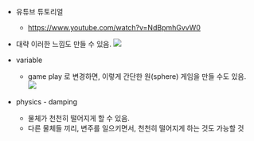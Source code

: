
- 유튜브 튜토리얼
	- https://www.youtube.com/watch?v=NdBpmhGvvW0


- 대략 이러한 느낌도 만들 수 있음. 
![](https://i.imgur.com/OatTcQN.png)




- variable 
	- game play 로 변경하면, 이렇게 간단한 원(sphere) 게임을 만들 수도 있음. 
![](https://i.imgur.com/4Md07PS.png)



- physics - damping 
	- 물체가 천천히 떨어지게 할 수 있음. 
	- 다른 물체들 끼리, 변주를 일으키면서, 천천히 떨어지게 하는 것도 가능할 것 


	